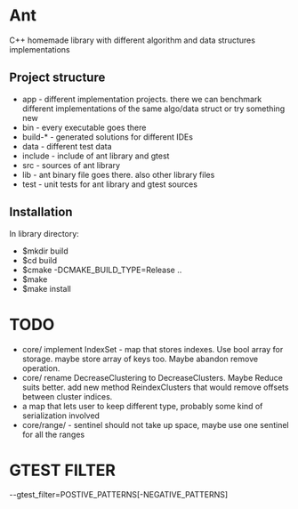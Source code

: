 
# Ant 

C++ homemade library with different algorithm and data structures implementations

## Project structure

- app     - different implementation projects. there we can benchmark different implementations of the same algo/data struct or try something new
- bin     - every executable goes there
- build-* - generated solutions for different IDEs
- data    - different test data
- include - include of ant library and gtest
- src     - sources of ant library
- lib     - ant binary file goes there. also other library files
- test    - unit tests for ant library and gtest sources

## Installation

In library directory:
- $mkdir build
- $cd build
- $cmake -DCMAKE_BUILD_TYPE=Release ..
- $make
- $make install

# TODO
* core/ implement IndexSet - map that stores indexes. Use bool array for storage.
    maybe store array of keys too. Maybe abandon remove operation.
* core/ rename DecreaseClustering to DecreaseClusters. Maybe Reduce suits better.
    add new method ReindexClusters that would remove offsets between cluster indices.
* a map that lets user to keep different type, probably some kind of serialization involved
* core/range/ - sentinel should not take up space, maybe use one sentinel for all the ranges

# GTEST FILTER
--gtest_filter=POSTIVE_PATTERNS[-NEGATIVE_PATTERNS]